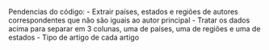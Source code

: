 Pendencias do código:
    - Extrair países, estados e regiões de autores correspondentes que não são iguais ao autor principal
    - Tratar os dados acima para separar em 3 colunas, uma de países, uma de regiões e uma de estados
    - Tipo de artigo de cada artigo